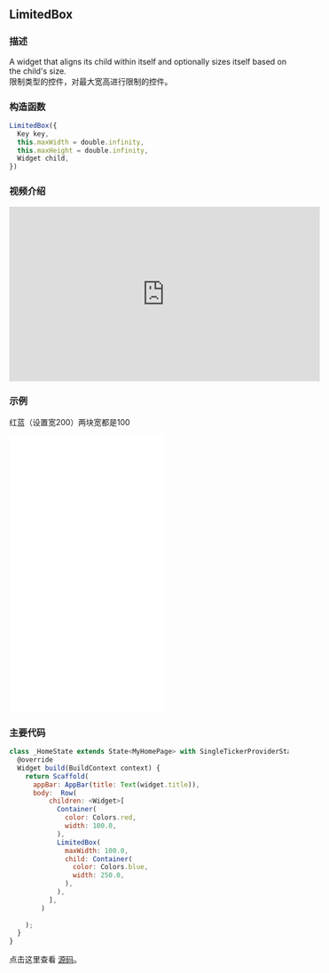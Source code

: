 ## LimitedBox

### 描述
A widget that aligns its child within itself and optionally sizes itself based on the child's size.  
限制类型的控件，对最大宽高进行限制的控件。

### 构造函数
```javascript
LimitedBox({
  Key key,
  this.maxWidth = double.infinity,
  this.maxHeight = double.infinity,
  Widget child,
})
```
### 视频介绍
<iframe width="560" height="315" src="https://www.youtube.com/embed/uVki2CIzBTs" frameborder="0" allow="accelerometer; autoplay; encrypted-media; gyroscope; picture-in-picture" allowfullscreen></iframe>

### 示例  
红蓝（设置宽200）两块宽都是100
<iframe src="./web/index.html" width="280px" height="500px" frameborder="0" scrolling="no"></iframe>

### 主要代码
```javascript
class _HomeState extends State<MyHomePage> with SingleTickerProviderStateMixin {
  @override
  Widget build(BuildContext context) {
    return Scaffold(
      appBar: AppBar(title: Text(widget.title)),
      body:  Row(
          children: <Widget>[
            Container(
              color: Colors.red,
              width: 100.0,
            ),
            LimitedBox(
              maxWidth: 100.0,
              child: Container(
                color: Colors.blue,
                width: 250.0,
              ),
            ),
          ],
        )
      
    );
  }
}
```

点击这里查看 [源码](./web/main.dart)。


